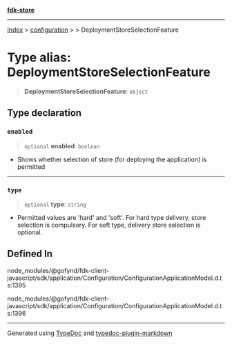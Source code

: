 [**fdk-store**](../../../README.md)
***

[Index](../../../API.md) > [configuration](../../README.md) > [<internal>](../README.md) > DeploymentStoreSelectionFeature

# Type alias: DeploymentStoreSelectionFeature

> **DeploymentStoreSelectionFeature**: `object`

## Type declaration

### `enabled`

> `optional` **enabled**: `boolean`

- Shows whether selection of store (for
deploying the application) is permitted

***

### `type`

> `optional` **type**: `string`

- Permitted values are 'hard' and 'soft'. For hard
type delivery, store selection is compulsory. For soft type, delivery store
selection is optional.

## Defined In

node\_modules/@gofynd/fdk-client-javascript/sdk/application/Configuration/ConfigurationApplicationModel.d.ts:1395

node\_modules/@gofynd/fdk-client-javascript/sdk/application/Configuration/ConfigurationApplicationModel.d.ts:1396

***
Generated using [TypeDoc](https://typedoc.org/) and [typedoc-plugin-markdown](https://www.npmjs.com/package/typedoc-plugin-markdown)
